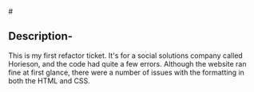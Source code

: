 #<refactor-ticket-horieson>

## Description-

This is my first refactor ticket.  It's for a social solutions company called Horieson, and the code had quite a few errors.  Although the website ran fine at first glance, there were a number of issues with the formatting in both the HTML and CSS.  